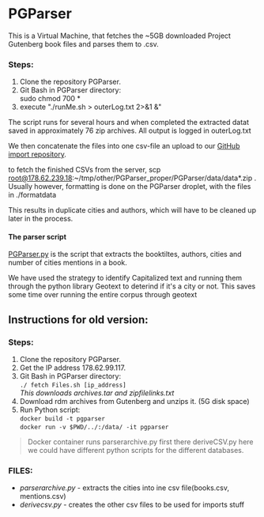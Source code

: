 # PGParser
This is a Virtual Machine, that fetches the ~5GB downloaded Project Gutenberg book files and parses them to .csv.


### Steps:
1. Clone the repository PGParser.
2. Git Bash in PGParser directory: <br>
 sudo chmod 700 *<br>
2. execute "./runMe.sh > outerLog.txt 2>&1 &"<br>

The script runs for several hours and when completed the extracted datat saved in approximately 76 zip archives.
All output is logged in outerLog.txt

We then concatenate the files into one csv-file an upload to our [GitHub import repository](https://github.com/DatabaseGroup9/dataimport/tree/master/data).

to fetch the finished CSVs from the server, scp root@178.62.239.18:~/tmp/other/PGParser_proper/PGParser/data/data*.zip .
Usually however, formatting is done on the PGParser droplet, with the files in ./formatdata

This results in duplicate cities and authors, which will have to be cleaned up later in the process.

#### The parser script

[PGParser.py](https://github.com/DatabaseGroup9/PGParser/blob/master/PGParser.py) is the script that extracts the booktiltes, authors, cities and number of cities mentions in a book.

We have used the strategy to identify Capitalized text and running them through the python library Geotext to deterind if it's a city or not. This saves some time over running the entire corpus through geotext


## Instructions for old version:
### Steps:
1. Clone the repository PGParser.
2. Get the IP address 178.62.99.117.
3. Git Bash in PGParser directory: <br>
`./ fetch Files.sh [ip_address]` <br>
_This downloads archives.tar and zipfilelinks.txt_
4. Download rdm archives from Gutenberg and unzips it. (5G disk space)
5. Run Python script: <br>
`docker build -t pgparser` <br>
`docker run -v $PWD/../:/data/ -it pgparser`

> Docker container runs parserarchive.py first there deriveCSV.py here we could have different python scripts for the different databases. 

### FILES:
- _parserarchive.py_ - extracts the cities into ine csv file(books.csv, mentions.csv)
- _derivecsv.py_ - creates the other csv files to  be used for imports stuff
